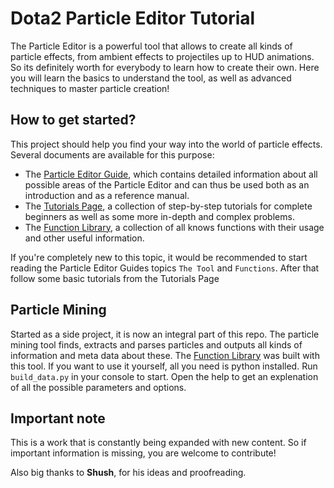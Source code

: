 # Dota2 Particle Editor Tutorial

The Particle Editor is a powerful tool that allows to create all kinds of particle effects, from ambient effects to projectiles up to HUD animations. So its definitely worth for everybody to learn how to create their own.
Here you will learn the basics to understand the tool, as well as advanced techniques to master particle creation!

## How to get started?
This project should help you find your way into the world of particle effects. Several documents are available for this purpose:
- The [Particle Editor Guide](./Particle%20Editor%20Guide.md), which contains detailed information about all possible areas of the Particle Editor and can thus be used both as an introduction and as a reference manual.
- The [Tutorials Page](./Tutorials.md), a collection of step-by-step tutorials for complete beginners as well as some more in-depth and complex problems.
- The [Function Library](./Function%20Library.md), a collection of all knows functions with their usage and other useful information.

If you're completely new to this topic, it would be recommended to start reading the Particle Editor Guides topics `The Tool` and `Functions`. After that follow some basic tutorials from the Tutorials Page

## Particle Mining

Started as a side project, it is now an integral part of this repo. The particle mining tool finds, extracts and parses  particles and outputs all kinds of information and meta data about these. The [Function Library](./Function%20Library.md) was built with this tool.
If you want to use it yourself, all you need is python installed. Run `build_data.py` in your console to start. Open the help to get an explenation of all the possible parameters and options.

## Important note
This is a work that is constantly being expanded with new content. So if important information is missing, you are welcome to contribute!

Also big thanks to **Shush**, for his ideas and proofreading.

